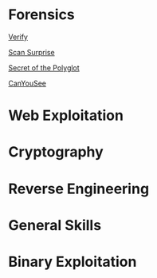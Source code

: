 # Forensics
[Verify](Forensics/Verify.md)

[Scan Surprise](Forensics/Scan_surprise.md)

[Secret of the Polyglot](Forensics/Secret_of_the_polyglot.md)

[CanYouSee](Forensics/Canyousee.md)
# Web Exploitation
# Cryptography
# Reverse Engineering
# General Skills
# Binary Exploitation
